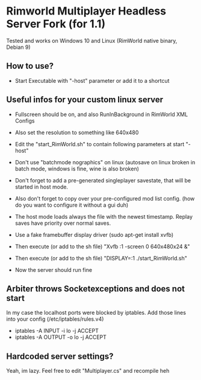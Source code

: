 # Rimworld Multiplayer Headless Server Fork (for 1.1)
Tested and works on Windows 10 and Linux (RimWorld native binary, Debian 9)

## How to use?
* Start Executable with "-host" parameter or add it to a shortcut

## Useful infos for your custom linux server

* Fullscreen should be on, and also RunInBackground in RimWorld XML Configs
* Also set the resolution to something like 640x480
* Edit the "start_RimWorld.sh" to contain following parameters at start "-host"
* Don't use "batchmode nographics" on linux (autosave on linux broken in batch mode, windows is fine, wine is also broken)
* Don't forget to add a pre-generated singleplayer savestate, that will be started in host mode.
* Also don't forget to copy over your pre-configured mod list config. (how do you want to configure it without a gui duh)
* The host mode loads always the file with the newest timestamp. Replay saves have priority over normal saves.

* Use a fake framebuffer display driver (sudo apt-get install xvfb)
* Then execute (or add to the sh file) "Xvfb :1 -screen 0 640x480x24 &"
* Then execute (or add to the sh file) "DISPLAY=:1 ./start_RimWorld.sh"
* Now the server should run fine

## Arbiter throws Socketexceptions and does not start
In my case the localhost ports were blocked by iptables.
Add those lines into your config (/etc/iptables/rules.v4)

* iptables -A INPUT -i lo -j ACCEPT
* iptables -A OUTPUT -o lo -j ACCEPT

## Hardcoded server settings?
Yeah, im lazy. Feel free to edit "Multiplayer.cs" and recompile heh